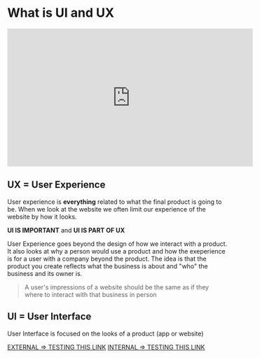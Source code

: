 # What is UI and UX

<iframe width="560" height="315" src="https://www.youtube.com/embed/P9B8PmUR64U" frameborder="0" allow="autoplay; encrypted-media" allowfullscreen></iframe>

## UX = User Experience

User experience is **everything** related to what the final product is going to be.
When we look at the website we often limit our experience of the website by how it looks.

**UI IS IMPORTANT** and **UI IS PART OF UX**

User Experience goes beyond the design of how we interact with a product. It also looks at why a person would use a product and how the exeperience is for a user with a company beyond the product. The idea is that the product you create reflects what the business is about and "who" the business and its owner is.

> A user's impressions of a website should be the same as if they where to interact with that business in person

## UI = User Interface

User Interface is focused on the looks of a product (app or website) 

[EXTERNAL => TESTING THIS LINK](http://google.com)
[INTERNAL => TESTING THIS LINK](lesson-plan-01.md)